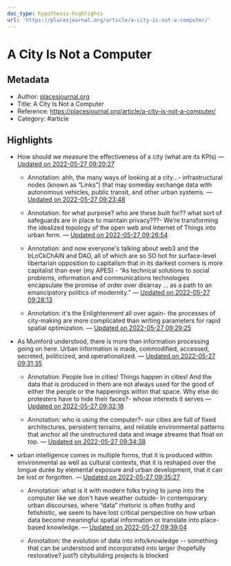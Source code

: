```yaml
---
doc_type: hypothesis-highlights
url: 'https://placesjournal.org/article/a-city-is-not-a-computer/'
---
```

# A City Is Not a Computer

## Metadata
- Author: [placesjournal.org]()
- Title: A City Is Not a Computer
- Reference: https://placesjournal.org/article/a-city-is-not-a-computer/
- Category: #article

## Highlights
- How should we measure the effectiveness of a city (what are its KPIs) — [Updated on 2022-05-27 09:20:27](https://hyp.is/z3mvcN1SEey_ZV92IkCPlQ/placesjournal.org/article/a-city-is-not-a-computer/) 

 
  - Annotation: ahh, the many ways of looking at a city...- infrastructural nodes (known as “Links”) that may someday exchange data with autonomous vehicles, public transit, and other urban systems. — [Updated on 2022-05-27 09:23:48](https://hyp.is/RwHBmt1TEeykCpN9yepqzA/placesjournal.org/article/a-city-is-not-a-computer/) 

 
  - Annotation: for what purpose? who are these built for?? what sort of safeguards are in place to maintain privacy???- We’re transforming the idealized topology of the open web and Internet of Things into urban form.  — [Updated on 2022-05-27 09:26:54](https://hyp.is/tgcPKN1TEey_aU96JyhPAA/placesjournal.org/article/a-city-is-not-a-computer/) 

 
  - Annotation: and now everyone's talking about web3 and the bLoCkChAiN and DAO, all of which are so SO hot for surface-level libertarian opposition to capitalism that in its darkest corners is more capitalist than ever (my APES) - “As technical solutions to social problems, information and communications technologies encapsulate the promise of order over disarray … as a path to an emancipatory politics of modernity.” — [Updated on 2022-05-27 09:28:13](https://hyp.is/5TsUsN1TEeykDLNhsdtuZw/placesjournal.org/article/a-city-is-not-a-computer/) 

 
  - Annotation: it's the Enlightenment all over again- the processes of city-making are more complicated than writing parameters for rapid spatial optimization. — [Updated on 2022-05-27 09:29:25](https://hyp.is/D_D_lN1UEeyuw1NTBP6-Uw/placesjournal.org/article/a-city-is-not-a-computer/) 

- As Mumford understood, there is more than information processing going on here. Urban information is made, commodified, accessed, secreted, politicized, and operationalized. — [Updated on 2022-05-27 09:31:35](https://hyp.is/XWOFTt1UEeyxc-OXn1_6FA/placesjournal.org/article/a-city-is-not-a-computer/) 

 
  - Annotation: People live in cities! Things happen in cities! And the data that is produced in them are not always used for the good of either the people or the happenings within that space. Why else do protesters have to hide their faces?- whose interests it serves — [Updated on 2022-05-27 09:32:18](https://hyp.is/d1H1Jt1UEeyG03u1MJ6kSw/placesjournal.org/article/a-city-is-not-a-computer/) 

 
  - Annotation: who is using the computer?- our cities are full of fixed architectures, persistent terrains, and reliable environmental patterns that anchor all the unstructured data and image streams that float on top. — [Updated on 2022-05-27 09:34:38](https://hyp.is/yo9iZN1UEey6mgeXVT0iHg/placesjournal.org/article/a-city-is-not-a-computer/) 

- urban intelligence comes in multiple forms, that it is produced within environmental as well as cultural contexts, that it is reshaped over the longue durée by elemental exposure and urban development, that it can be lost or forgotten. — [Updated on 2022-05-27 09:35:27](https://hyp.is/56zu1N1UEey4LHMhNf--tA/placesjournal.org/article/a-city-is-not-a-computer/) 

 
  - Annotation: what is it with modern folks trying to jump into the computer like we don't have weather outside- In contemporary urban discourses, where “data” rhetoric is often frothy and fetishistic, we seem to have lost critical perspective on how urban data become meaningful spatial information or translate into place-based knowledge. — [Updated on 2022-05-27 09:39:04](https://hyp.is/aSRn7t1VEey6XCcs13sEOQ/placesjournal.org/article/a-city-is-not-a-computer/) 

 
  - Annotation: the evolution of data into info/knowledge -- something that can be understood and incorporated into larger (hopefully restorative? just?) citybuilding projects is blocked
